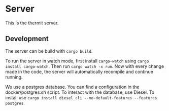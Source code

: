 # Server

This is the thermit server.

## Development

The server can be build with `cargo build`.

To run the server in watch mode, first install `cargo-watch` using `cargo install cargo-watch`. Then run `cargo watch -x run`.
Now with every change made in the code, the server will automatically recompile and continue running.

We use a postgres database. You can find a configuration in the docker/postgres.sh script.
To interact with the database, use Diesel.
To install use `cargo install diesel_cli --no-default-features --features postgres`.
